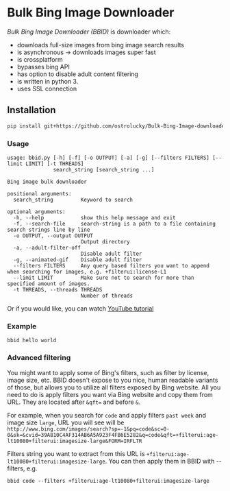 Bulk Bing Image Downloader
==========================
*Bulk Bing Image Downloader (BBID)* is downloader which:
- downloads full-size images from bing image search results
- is asynchronous -> downloads images super fast
- is crossplatform
- bypasses bing API
- has option to disable adult content filtering
- is written in python 3.
- uses SSL connection

## Installation

```sh
pip install git+https://github.com/ostrolucky/Bulk-Bing-Image-downloader
```

### Usage
```
usage: bbid.py [-h] [-f] [-o OUTPUT] [-a] [-g] [--filters FILTERS] [--limit LIMIT] [-t THREADS]
               search_string [search_string ...]

Bing image bulk downloader

positional arguments:
  search_string         Keyword to search

optional arguments:
  -h, --help            show this help message and exit
  -f, --search-file     search-string is a path to a file containing search strings line by line
  -o OUTPUT, --output OUTPUT
                        Output directory
  -a, --adult-filter-off
                        Disable adult filter
  -g, --animated-gif    Disable adult filter
  --filters FILTERS     Any query based filters you want to append when searching for images, e.g. +filterui:license-L1  
  --limit LIMIT         Make sure not to search for more than specified amount of images.
  -t THREADS, --threads THREADS
                        Number of threads
```
Or if you would like, you can watch [YouTube tutorial](https://youtu.be/nJ4CixTsYQI)

### Example

`bbid hello world`

### Advanced filtering
You might want to apply some of Bing's filters, such as filter by license, image size, etc.
BBID doesn't expose to you nice, human readable variants of those, but allows you to utilize all filters exposed by Bing website.
All you need to do is apply filters you want via Bing website and copy them from URL. They are located after `&qft=` and before `&`.

For example, when you search for `code` and apply filters `past week` and image size `large`, URL you will see will be
`http://www.bing.com/images/search?sp=-1&pq=code&sc=0-0&sk=&cvid=39A810C4AF314AB6A5A923F4FB6E5282&q=code&qft=+filterui:age-lt10080+filterui:imagesize-large&FORM=IRFLTR`

Filters string you want to extract from this URL is `+filterui:age-lt10080+filterui:imagesize-large`. You can then apply them in BBID with --filters, e.g.
```
bbid code --filters +filterui:age-lt10080+filterui:imagesize-large
```
